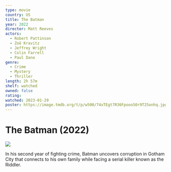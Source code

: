 ```yaml
---
type: movie
country: US
title: The Batman
year: 2022
director: Matt Reeves
actors:
  - Robert Pattinson
  - Zoë Kravitz
  - Jeffrey Wright
  - Colin Farrell
  - Paul Dano
genre:
  - Crime
  - Mystery
  - Thriller
length: 2h 57m
shelf: watched
owned: false
rating:
watched: 2023-01-29
poster: https://image.tmdb.org/t/p/w500/74xTEgt7R36Fpooo50r9T25onhq.jpg
---
```


# The Batman (2022)

![](https://image.tmdb.org/t/p/w500/74xTEgt7R36Fpooo50r9T25onhq.jpg)

In his second year of fighting crime, Batman uncovers corruption in Gotham City that connects to his own family while facing a serial killer known as the Riddler.